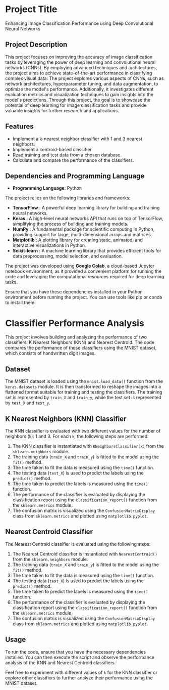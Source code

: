 # Project Title

Enhancing Image Classification Performance using Deep Convolutional Neural Networks

## Project Description

This project focuses on improving the accuracy of image classification tasks by leveraging the power of deep learning and convolutional neural networks (CNNs). By employing advanced techniques and architectures, the project aims to achieve state-of-the-art performance in classifying complex visual data. The project explores various aspects of CNNs, such as network architectures, hyperparameter tuning, and data augmentation, to optimize the model's performance. Additionally, it investigates different evaluation metrics and visualization techniques to gain insights into the model's predictions. Through this project, the goal is to showcase the potential of deep learning for image classification tasks and provide valuable insights for further research and applications.

## Features

- Implement a k-nearest neighbor classifier with 1 and 3 nearest neighbors.
- Implement a centroid-based classifier.
- Read training and test data from a chosen database.
- Calculate and compare the performance of the classifiers.

## Dependencies and Programming Language

- **Programming Language:** Python

The project relies on the following libraries and frameworks:

- **TensorFlow** : A powerful deep learning library for building and training neural networks.
- **Keras** : A high-level neural networks API that runs on top of TensorFlow, simplifying the process of building and training models.
- **NumPy** : A fundamental package for scientific computing in Python, providing support for large, multi-dimensional arrays and matrices.
- **Matplotlib** : A plotting library for creating static, animated, and interactive visualizations in Python.
- **Scikit-learn** : A machine learning library that provides efficient tools for data preprocessing, model selection, and evaluation.


The project was developed using **Google Colab**, a cloud-based Jupyter notebook environment, as it provided a convenient platform for running the code and leveraging the computational resources required for deep learning tasks.

Ensure that you have these dependencies installed in your Python environment before running the project. You can use tools like pip or conda to install them:



# Classifier Performance Analysis

This project involves building and analyzing the performance of two classifiers: K Nearest Neighbors (KNN) and Nearest Centroid. The code compares the performance of these classifiers using the MNIST dataset, which consists of handwritten digit images.

## Dataset

The MNIST dataset is loaded using the `mnist.load_data()` function from the `keras.datasets` module. It is then transformed to reshape the images into a flattened format suitable for training and testing the classifiers. The training set is represented by `train_X` and `train_y`, while the test set is represented by `test_X` and `test_y`.

## K Nearest Neighbors (KNN) Classifier

The KNN classifier is evaluated with two different values for the number of neighbors (`k`): 1 and 3. For each `k`, the following steps are performed:

1. The KNN classifier is instantiated with `KNeighborsClassifier(k)` from the `sklearn.neighbors` module.
2. The training data (`train_X` and `train_y`) is fitted to the model using the `fit()` method.
3. The time taken to fit the data is measured using the `time()` function.
4. The testing data (`test_X`) is used to predict the labels using the `predict()` method.
5. The time taken to predict the labels is measured using the `time()` function.
6. The performance of the classifier is evaluated by displaying the classification report using the `classification_report()` function from the `sklearn.metrics` module.
7. The confusion matrix is visualized using the `ConfusionMatrixDisplay` class from `sklearn.metrics` and plotted using `matplotlib.pyplot`.

## Nearest Centroid Classifier

The Nearest Centroid classifier is evaluated using the following steps:

1. The Nearest Centroid classifier is instantiated with `NearestCentroid()` from the `sklearn.neighbors` module.
2. The training data (`train_X` and `train_y`) is fitted to the model using the `fit()` method.
3. The time taken to fit the data is measured using the `time()` function.
4. The testing data (`test_X`) is used to predict the labels using the `predict()` method.
5. The time taken to predict the labels is measured using the `time()` function.
6. The performance of the classifier is evaluated by displaying the classification report using the `classification_report()` function from the `sklearn.metrics` module.
7. The confusion matrix is visualized using the `ConfusionMatrixDisplay` class from `sklearn.metrics` and plotted using `matplotlib.pyplot`.

## Usage

To run the code, ensure that you have the necessary dependencies installed. You can then execute the script and observe the performance analysis of the KNN and Nearest Centroid classifiers.

Feel free to experiment with different values of `k` for the KNN classifier or explore other classifiers to further analyze their performance using the MNIST dataset.



